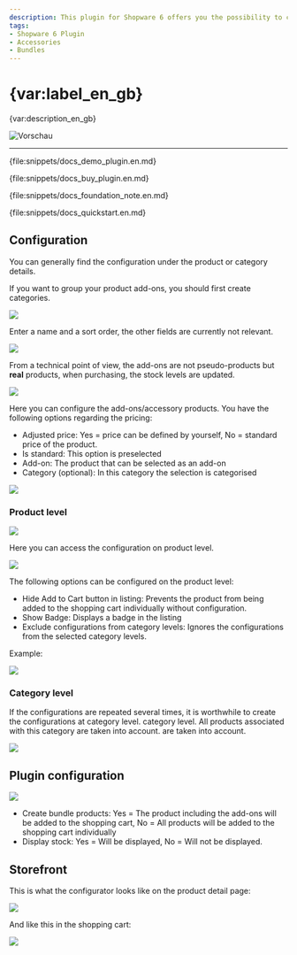 ```yaml
---
description: This plugin for Shopware 6 offers you the possibility to create product and accessory bundles. Within bundles, you can set individual prices for the accessories.
tags:
- Shopware 6 Plugin
- Accessories
- Bundles
---
```


# {var:label_en_gb}

{var:description_en_gb}

![Vorschau](images/storefront-01.jpg)

---

{file:snippets/docs_demo_plugin.en.md}

{file:snippets/docs_buy_plugin.en.md}

{file:snippets/docs_foundation_note.en.md}

{file:snippets/docs_quickstart.en.md}

## Configuration

You can generally find the configuration under the product or category details.

If you want to group your product add-ons, you should first create categories.

![](images/admin-01.jpg)

Enter a name and a sort order, the other fields are currently not relevant.

![](images/admin-02.jpg)

From a technical point of view, the add-ons are not pseudo-products but __real__ products,
when purchasing, the stock levels are updated.

![](images/admin-03.jpg)

Here you can configure the add-ons/accessory products. You have the following options regarding
the pricing:

- Adjusted price: Yes = price can be defined by yourself, No = standard price of the product.
- Is standard: This option is preselected
- Add-on: The product that can be selected as an add-on
- Category (optional): In this category the selection is categorised

![](images/admin-04.jpg)

### Product level

![](images/admin-06.jpg)

Here you can access the configuration on product level.

![](images/admin-05.jpg)

The following options can be configured on the product level:

- Hide Add to Cart button in listing: Prevents the product from being added to the shopping cart individually without configuration.
- Show Badge: Displays a badge in the listing
- Exclude configurations from category levels: Ignores the configurations from the selected category levels.

Example:

![](images/storefront-02.jpg)

### Category level

If the configurations are repeated several times, it is worthwhile to create the configurations at category level.
category level. All products associated with this category are taken into account.
are taken into account.

![](images/admin-07.jpg)

## Plugin configuration

![](images/admin-08.jpg)

- Create bundle products: Yes = The product including the add-ons will be added to the shopping cart, No = All products will be added to the shopping cart individually
- Display stock: Yes = Will be displayed, No = Will not be displayed.

## Storefront

This is what the configurator looks like on the product detail page:

![](images/storefront-01.jpg)

And like this in the shopping cart:

![](images/storefront-03.jpg)
